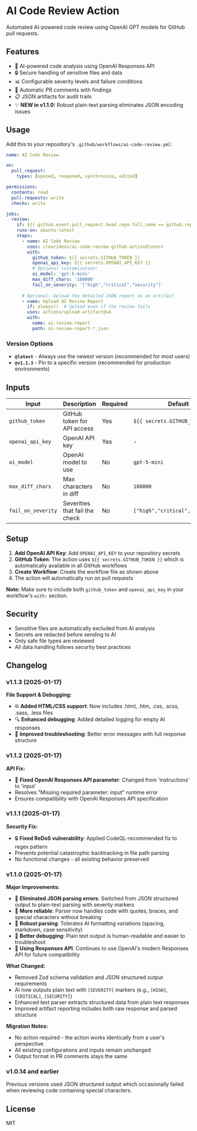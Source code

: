 # AI Code Review Action

Automated AI-powered code review using OpenAI GPT models for GitHub pull requests.

## Features

- 🤖 AI-powered code analysis using OpenAI Responses API
- 🔒 Secure handling of sensitive files and data
- 📊 Configurable severity levels and failure conditions
- 💬 Automatic PR comments with findings
- 📋 JSON artifacts for audit trails
- ✨ **NEW in v1.1.0:** Robust plain-text parsing eliminates JSON encoding issues


## Usage

Add this to your repository's `.github/workflows/ai-code-review.yml`:

```yaml
name: AI Code Review

on:
  pull_request:
    types: [opened, reopened, synchronize, edited]

permissions:
  contents: read
  pull-requests: write
  checks: write

jobs:
  review:
    if: ${{ github.event.pull_request.head.repo.full_name == github.repository }}
    runs-on: ubuntu-latest
    steps:
      - name: AI Code Review
        uses: clearideas/ai-code-review-github-action@latest
        with:
          github_token: ${{ secrets.GITHUB_TOKEN }}
          openai_api_key: ${{ secrets.OPENAI_API_KEY }}
          # Optional customization:
          ai_model: 'gpt-5-mini'
          max_diff_chars: '180000'
          fail_on_severity: '["high","critical","security"]'
      
      # Optional: Upload the detailed JSON report as an artifact
      - name: Upload AI Review Report
        if: always()  # Upload even if the review fails
        uses: actions/upload-artifact@v4
        with:
          name: ai-review-report
          path: ai-review-report-*.json
```

### Version Options

- **`@latest`** - Always use the newest version (recommended for most users)
- **`@v1.1.3`** - Pin to a specific version (recommended for production environments)

## Inputs

| Input | Description | Required | Default |
|-------|-------------|----------|---------|
| `github_token` | GitHub token for API access | Yes | `${{ secrets.GITHUB_TOKEN }}` |
| `openai_api_key` | OpenAI API key | Yes | - |
| `ai_model` | OpenAI model to use | No | `gpt-5-mini` |
| `max_diff_chars` | Max characters in diff | No | `180000` |
| `fail_on_severity` | Severities that fail the check | No | `["high","critical","security"]` |

## Setup

1. **Add OpenAI API Key**: Add `OPENAI_API_KEY` to your repository secrets
2. **GitHub Token**: The action uses `${{ secrets.GITHUB_TOKEN }}` which is automatically available in all GitHub workflows
3. **Create Workflow**: Create the workflow file as shown above
4. The action will automatically run on pull requests

**Note:** Make sure to include both `github_token` and `openai_api_key` in your workflow's `with:` section.

## Security

- Sensitive files are automatically excluded from AI analysis
- Secrets are redacted before sending to AI
- Only safe file types are reviewed
- All data handling follows security best practices

## Changelog

### v1.1.3 (2025-01-17)

**File Support & Debugging:**
- 🌐 **Added HTML/CSS support**: Now includes .html, .htm, .css, .scss, .sass, .less files
- 🔍 **Enhanced debugging**: Added detailed logging for empty AI responses
- 🐛 **Improved troubleshooting**: Better error messages with full response structure

### v1.1.2 (2025-01-17)

**API Fix:**
- 🔧 **Fixed OpenAI Responses API parameter**: Changed from 'instructions' to 'input'
- Resolves "Missing required parameter: input" runtime error
- Ensures compatibility with OpenAI Responses API specification

### v1.1.1 (2025-01-17)

**Security Fix:**
- 🔒 **Fixed ReDoS vulnerability**: Applied CodeQL-recommended fix to regex pattern
- Prevents potential catastrophic backtracking in file path parsing
- No functional changes - all existing behavior preserved

### v1.1.0 (2025-01-17)

**Major Improvements:**
- 🎯 **Eliminated JSON parsing errors**: Switched from JSON structured output to plain-text parsing with severity markers
- 🚀 **More reliable**: Parser now handles code with quotes, braces, and special characters without breaking
- 🔧 **Robust parsing**: Tolerates AI formatting variations (spacing, markdown, case sensitivity)
- 📝 **Better debugging**: Plain text output is human-readable and easier to troubleshoot
- 🔄 **Using Responses API**: Continues to use OpenAI's modern Responses API for future compatibility

**What Changed:**
- Removed Zod schema validation and JSON structured output requirements
- AI now outputs plain text with `[SEVERITY]` markers (e.g., `[HIGH]`, `[CRITICAL]`, `[SECURITY]`)
- Enhanced text parser extracts structured data from plain text responses
- Improved artifact reporting includes both raw response and parsed structure

**Migration Notes:**
- No action required - the action works identically from a user's perspective
- All existing configurations and inputs remain unchanged
- Output format in PR comments stays the same

### v1.0.14 and earlier

Previous versions used JSON structured output which occasionally failed when reviewing code containing special characters.

## License

MIT

